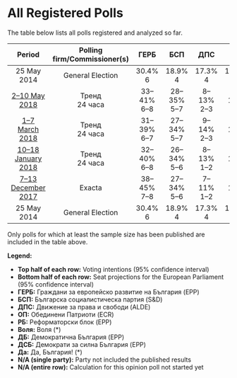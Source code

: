 # All Registered Polls

The table below lists all polls registered and analyzed so far.

| Period     | Polling firm/Commissioner(s) | ГЕРБ | БСП | ДПС | ОП | РБ | Воля | ДБ | ДСБ | Да |
|:----------:|:----------------------------:|:--:|:--:|:--:|:--:|:--:|:--:|:--:|:--:|:--:|
| 25 May 2014 | General Election | 30.4% <br> 6 | 18.9% <br> 4 | 17.3% <br> 4 | 10.7% <br> 2 | 6.4% <br> 1 | 0.0% <br> 0 | 0.0% <br> 0 | 0.0% <br> 0 | 0.0% <br> 0 |
| [2–10 May 2018](2018-05-10-Тренд.html) | Тренд <br> 24 часа | 33–41% <br> 6–8 | 28–35% <br> 5–7 | 8–13% <br> 2–3 | 7–11% <br> 1–2 | 1–4% <br> 0 | 2–4% <br> 0 | 2–6% <br> 0–1 | N/A <br> N/A | N/A <br> N/A |
| [1–7 March 2018](2018-03-07-Тренд.html) | Тренд <br> 24 часа | 31–39% <br> 6–7 | 27–34% <br> 5–7 | 9–14% <br> 2–3 | 6–11% <br> 1–2 | 2–4% <br> 0 | 2–4% <br> 0 | N/A <br> N/A | 1–3% <br> 0 | 2–4% <br> 0 |
| [10–18 January 2018](2018-01-18-Тренд.html) | Тренд <br> 24 часа | 32–40% <br> 6–8 | 26–34% <br> 5–6 | 8–13% <br> 1–2 | 7–11% <br> 1–2 | 2–5% <br> 0 | 2–4% <br> 0 | N/A <br> N/A | 1–3% <br> 0 | 2–4% <br> 0 |
| [7–13 December 2017](2017-12-13-Exacta.html) | Exacta | 38–45% <br> 7–8 | 27–34% <br> 5–6 | 7–11% <br> 1–2 | 7–11% <br> 1–2 | 1–3% <br> 0 | 2–4% <br> 0 | N/A <br> N/A | 1–3% <br> 0 | 1–2% <br> 0 |
| 25 May 2014 | General Election | 30.4% <br> 6 | 18.9% <br> 4 | 17.3% <br> 4 | 10.7% <br> 2 | 6.4% <br> 1 | 0.0% <br> 0 | 0.0% <br> 0 | 0.0% <br> 0 | 0.0% <br> 0 |

Only polls for which at least the sample size has been published are included in the table above.

**Legend:**
+ **Top half of each row:** Voting intentions (95% confidence interval)
+ **Bottom half of each row:** Seat projections for the European Parliament (95% confidence interval)
+ **ГЕРБ:** Граждани за европейско развитие на България (EPP)
+ **БСП:** Българска социалистическа партия (S&D)
+ **ДПС:** Движение за права и свободи (ALDE)
+ **ОП:** Обединени Патриоти (ECR)
+ **РБ:** Реформаторски блок (EPP)
+ **Воля:** Воля (*)
+ **ДБ:** Демократична България (EPP)
+ **ДСБ:** Демократи за силна България (EPP)
+ **Да:** Да, България! (*)
+ **N/A (single party):** Party not included the published results
+ **N/A (entire row):** Calculation for this opinion poll not started yet

